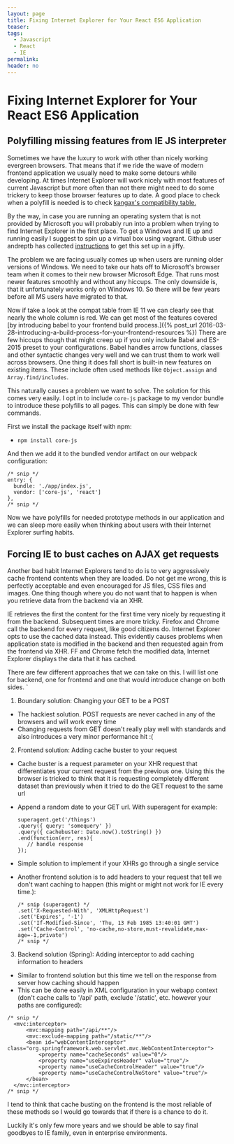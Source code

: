 ```yaml
---
layout: page
title: Fixing Internet Explorer for Your React ES6 Application
teaser:
tags:
  - Javascript
  - React
  - IE
permalink:
header: no
---
```


# Fixing Internet Explorer for Your React ES6 Application

## Polyfilling missing features from IE JS interpreter

Sometimes we have the luxury to work with other than nicely working evergreen browsers. That means that if we ride the wave of modern frontend application we usually need to make some detours while developing. At times Internet Explorer will work nicely with most features of current Javascript but more often than not there might need to do some trickery to keep those browser features up to date. A good place to check when a polyfill is needed is to check [kangax's compatibility table.](https://kangax.github.io/compat-table/es6/)

By the way, in case you are running an operating system that is not provided by Microsoft you will probably run into a problem when trying to find Internet Explorer in the first place. To get a Windows and IE up and running easily I suggest to spin up a virtual box using vagrant. Github user andreptb has collected [instructions](https://gist.github.com/andreptb/57e388df5e881937e62a) to get this set up in a jiffy.

The problem we are facing usually comes up when users are running older versions of Windows. We need to take our hats off to Microsoft's browser team when it comes to their new browser Microsoft Edge. That runs most newer features smoothly and without any hiccups. The only downside is, that it unfortunately works only on Windows 10. So there will be few years before all MS users have migrated to that.

Now if take a look at the compat table from IE 11 we can clearly see that nearly the whole column is red. We can get most of the features covered [by introducing babel to your frontend build process.]({% post_url 2016-03-28-introducing-a-build-process-for-your-frontend-resources %}) There are few hiccups though that might creep up if you only include Babel and ES-2015 preset to your configurations. Babel handles arrow functions, classes and other syntactic changes very well and we can trust them to work well across browsers. One thing it does fall short is built-in new features on existing items. These include often used methods like ```Object.assign``` and ```Array.find/includes```.

This naturally causes a problem we want to solve. The solution for this comes very easily. I opt in to include ```core-js``` package to my vendor bundle to introduce these polyfills to all pages. This can simply be done with few commands.

First we install the package itself with npm:
* ```npm install core-js```

And then we add it to the bundled vendor artifact on our webpack configuration:
```
/* snip */
entry: {
  bundle: './app/index.js',
  vendor: ['core-js', 'react']
},
/* snip */
```

Now we have polyfills for needed prototype methods in our application and we can sleep more easily when thinking about users with their Internet Explorer surfing habits.

## Forcing IE to bust caches on AJAX get requests

Another bad habit Internet Explorers tend to do is to very aggressively cache frontend contents when they are loaded. Do not get me wrong, this is perfectly acceptable and even encouraged for JS files, CSS files and images. One thing though where you do not want that to happen is when you retrieve data from the backend via an XHR.

IE retrieves the first the content for the first time very nicely by requesting it from the backend. Subsequent times are more tricky. Firefox and Chrome call the backend for every request, like good citizens do. Internet Explorer opts to use the cached data instead. This evidently causes problems when application state is modified in the backend and then requested again from the frontend via XHR. FF and Chrome fetch the modified data, Internet Explorer displays the data that it has cached.

There are few different approaches that we can take on this. I will list one for backend, one for frontend and one that would introduce change on both sides. `

1. Boundary solution: Changing your GET to be a POST
  * The hackiest solution. POST requests are never cached in any of the browsers and will work every time
  * Changing requests from GET doesn't really play well with standards and also introduces a very minor performance hit :(

2. Frontend solution: Adding cache buster to your request
  * Cache buster is a request parameter on your XHR request that differentiates your current request from the previous one. Using this the browser is tricked to think that it is requesting completely different dataset than previously when it tried to do the GET request to the same url
  * Append a random date to your GET url. With superagent for example:

    ```
    superagent.get('/things')
    .query({ query: 'somequery' })
    .query({ cachebuster: Date.now().toString() })
    .end(function(err, res){
       // handle response
    });
      ```
  * Simple solution to implement if your XHRs go through a single service
  * Another frontend solution is to add headers to your request that tell we don't want caching to happen (this might or might not work for IE every time.):

    ```
    /* snip (superagent) */
    .set('X-Requested-With', 'XMLHttpRequest')
    .set('Expires', '-1')
    .set('If-Modified-Since', 'Thu, 13 Feb 1985 13:40:01 GMT')
    .set('Cache-Control', 'no-cache,no-store,must-revalidate,max-age=-1,private')
    /* snip */
    ```

3. Backend solution (Spring): Adding interceptor to add caching information to headers
  * Similar to frontend solution but this time we tell on the response from server how caching should happen
  * This can be done easily in XML configuration in your webapp context (don't cache calls to '/api' path, exclude '/static', etc. however your paths are configured):

  ```
  /* snip */
    <mvc:interceptor>
        <mvc:mapping path="/api/**"/>
        <mvc:exclude-mapping path="/static/**"/>
        <bean id="webContentInterceptor" class="org.springframework.web.servlet.mvc.WebContentInterceptor">
            <property name="cacheSeconds" value="0"/>
            <property name="useExpiresHeader" value="true"/>
            <property name="useCacheControlHeader" value="true"/>
            <property name="useCacheControlNoStore" value="true"/>
        </bean>
    </mvc:interceptor>
  /* snip */
  ```

I tend to think that cache busting on the frontend is the most reliable of these methods so I would go towards that if there is a chance to do it.

Luckily it's only few more years and we should be able to say final goodbyes to IE family, even in enterprise environments.
